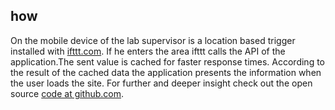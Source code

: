 ## how  
On the mobile device of the lab supervisor is a location based trigger installed with <a href="https://ifttt.com">ifttt.com</a>. If he enters the area ifttt calls the API of the application.The sent value is cached for faster response times. According to the result of the cached data the application presents the information when the user loads the site. For further and deeper insight check out the open source <a href="https://github.com/FH-Potsdam/is-the-lab-open">code at github.com</a>.  

